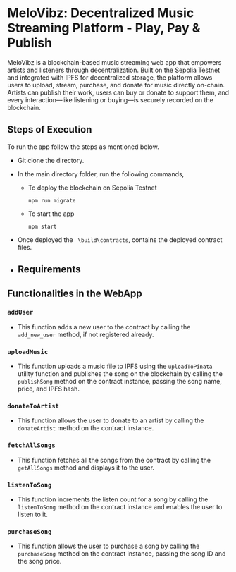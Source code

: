 # MeloVibz: Decentralized Music Streaming Platform - Play, Pay & Publish

MeloVibz is a blockchain-based music streaming web app that empowers artists and listeners through decentralization. Built on the Sepolia Testnet and integrated with IPFS for decentralized storage, the platform allows users to upload, stream, purchase, and donate for music directly on-chain. Artists can publish their work, users can buy or donate to support them, and every interaction—like listening or buying—is securely recorded on the blockchain.

## Steps of Execution 

To run the app follow the steps as mentioned below.

- Git clone the directory.

- In the main directory folder, run the following commands,
    - To deploy the blockchain on Sepolia Testnet
        ```
        npm run migrate 
        ```
    - To start the app
        ```
        npm start
        ```
- Once deployed the ``` \build\contracts```, contains the deployed contract files.
- Requirements
    - 


## Functionalities in the WebApp

### `addUser`
- This function adds a new user to the contract by calling the `add_new_user` method, if not registered already.

### `uploadMusic`
- This function uploads a music file to IPFS using the `uploadToPinata` utility function and  publishes the song on the blockchain by calling the `publishSong` method on the contract instance, passing the song name, price, and IPFS hash.

### `donateToArtist`
- This function allows the user to donate to an artist by calling the `donateArtist` method on the contract instance.

### `fetchAllSongs`
- This function fetches all the songs from the contract by calling the `getAllSongs` method and displays it to the user.

### `listenToSong`
- This function increments the listen count for a song by calling the `listenToSong` method on the contract instance and enables the user to listen to it.

### `purchaseSong`
- This function allows the user to purchase a song by calling the `purchaseSong` method on the contract instance, passing the song ID and the song price.
